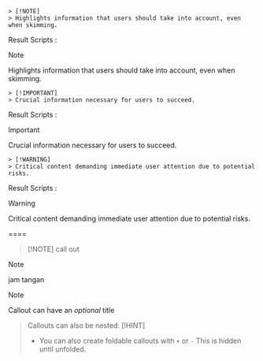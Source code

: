 
```
> [!NOTE] 
> Highlights information that users should take into account, even when skimming.
```
Result  Scripts :
> [!NOTE] 
> Highlights information that users should take into account, even when skimming.

```
> [!IMPORTANT] 
> Crucial information necessary for users to succeed.
```
Result  Scripts :
> [!IMPORTANT] 
> Crucial information necessary for users to succeed.

```
> [!WARNING] 
> Critical content demanding immediate user attention due to potential risks.
```
Result  Scripts :
> [!WARNING]
> Critical content demanding immediate user attention due to potential risks.


====
> [!NOTE] call out

> [!NOTE]
> jam tangan

> [!NOTE]
> Callout can have an _optional_ title
> 
>> Callouts can also be nested:
>> [!HINT]
>> - You can also create foldable callouts with `+` or `-`
>> This is hidden until unfolded.
